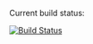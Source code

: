 Current build status:

[![Build Status](https://secure.travis-ci.org/gesellix/fest-test.png?branch=master)](http://travis-ci.org/gesellix/fest-test)
